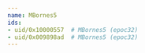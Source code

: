 ```yaml
---
name: MBornes5
ids:
- uid/0x10000557  # MBornes5 (epoc32)
- uid/0x009898ad  # MBornes5 (epoc32)
---
```

